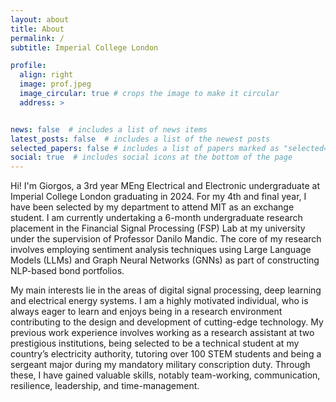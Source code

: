 ```yaml
---
layout: about
title: About
permalink: /
subtitle: Imperial College London

profile:
  align: right
  image: prof.jpeg
  image_circular: true # crops the image to make it circular
  address: >


news: false  # includes a list of news items
latest_posts: false  # includes a list of the newest posts
selected_papers: false # includes a list of papers marked as "selected={true}"
social: true  # includes social icons at the bottom of the page
---
```

Hi! I'm Giorgos, a 3rd year MEng Electrical and Electronic undergraduate at Imperial College London graduating in 2024. For my 4th and final year, I have been selected by my department to attend MIT as an exchange student. I am currently undertaking a 6-month undergraduate research placement in the Financial Signal Processing (FSP) Lab at my university under the supervision of Professor Danilo Mandic. The core of my research involves employing sentiment analysis techniques using Large Language Models (LLMs) and Graph Neural Networks (GNNs) as part of constructing NLP-based bond portfolios.

My main interests lie in the areas of digital signal processing, deep learning and electrical energy systems. I am a highly motivated individual, who is always eager to learn and enjoys being in a research environment contributing to the design and development of cutting-edge technology. My previous work experience involves working as a research assistant at two prestigious institutions, being selected to be a technical student at my country’s electricity authority, tutoring over 100 STEM students and being a sergeant major during my mandatory military conscription duty. Through these, I have gained valuable skills, notably team-working, communication, resilience, leadership, and time-management.
